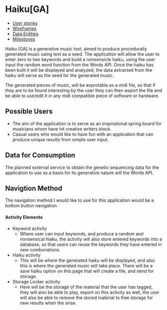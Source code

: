 # Haiku[GA]


* [User stories](docs/user-stories.md)
* [Wireframes](docs/wireframes.md)
* [Data Entities](docs/haiku_ga_erd.png)
* [Milestones](docs/milestones.md)

Haiku [GA] is a generative music tool, aimed to produce procedurally generated music using text
as a seed.  The application will allow the user to enter zero to two keywords and build
a nonsensicle haiku, using the user input the random word function from the Words API.  Once the haiku
 has been built it will be displayed  and analyzed, the data extracted from the haiku will serve as the seed for the generated music.

The generated pieces of music, will be exprotable as a midi file, so that if they are to 
be found interesting by the user they can then export the file and be able to use/edit it in 
any midi compatible piece of software or hardware.  

## Possible Users 
* The aim of the application is to serve as an inspirational spring board for musicians whom have hit creative 
writers block.  
* Casual users who would like to have fun with an application that can produce unique results from simple
user input. 

## Data for Consumption
The planned external service to obtain the genetic sequencing data for the application
to use as a basis for its generative nature will the Words API.  

## Navigtion Method 

The navigation method I would like to use for this application would be a bottom button navigation

#### Activity Elements

* Keyword activity  
     * Where user can input keywords, and produce a random and nonsensical hiaku, the activity 
      will also store entered keywords into a database, so that users can reuse the keywords they have 
      entered in new combonations.  
* Haiku activity 
     * This will be where the generated haiku will be displayed, and also this is where the generated music 
     will take place.  There will be a save haiku option on this page that will create a file, and send 
     for storage.
* Storage Locker activity
     * Here will be the storage of the material that the user has tagged, they will also be able 
     to play, export on this activity as well, the user will also be able to remove the stored 
     material to free storage for new results when the arise.  
     
